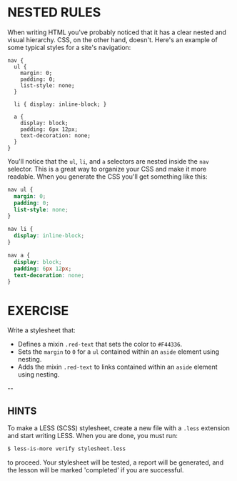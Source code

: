 # NESTED RULES

When writing HTML you've probably noticed that it has a clear nested and visual hierarchy. CSS, on the other hand, doesn't. Here's an example of some typical styles for a site's navigation:

```less
nav {
  ul {
    margin: 0;
    padding: 0;
    list-style: none;
  }

  li { display: inline-block; }

  a {
    display: block;
    padding: 6px 12px;
    text-decoration: none;
  }
}
```

You'll notice that the `ul`, `li`, and `a` selectors are nested inside the `nav` selector. This is a great way to organize your CSS and make it more readable. When you generate the CSS you'll get something like this:

```css
nav ul {
  margin: 0;
  padding: 0;
  list-style: none;
}

nav li {
  display: inline-block;
}

nav a {
  display: block;
  padding: 6px 12px;
  text-decoration: none;
}
```

# EXERCISE
Write a stylesheet that:
- Defines a mixin `.red-text` that sets the color to `#F44336`.
- Sets the `margin` to `0` for a `ul` contained within an `aside` element using nesting.
- Adds the mixin `.red-text` to links contained within an `aside` element using nesting.

--
## HINTS

To make a LESS (SCSS) stylesheet, create a new file with a `.less` extension and start writing LESS. When you are done, you must run:

```sh
$ less-is-more verify stylesheet.less
```

to proceed. Your stylesheet will be tested, a report will be generated, and the lesson will be marked 'completed' if you are successful.
